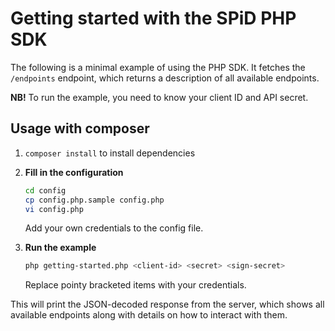 # Getting started with the SPiD PHP SDK

The following is a minimal example of using the PHP SDK. It fetches the
`/endpoints` endpoint, which returns a description of all available endpoints.

**NB!** To run the example, you need to know your client ID and API secret.

## Usage with composer

1. `composer install` to install dependencies

2. **Fill in the configuration**

   ```sh
   cd config
   cp config.php.sample config.php
   vi config.php
   ```

   Add your own credentials to the config file.

3. **Run the example**

   ```sh
   php getting-started.php <client-id> <secret> <sign-secret>
   ```

   Replace pointy bracketed items with your credentials.

This will print the JSON-decoded response from the server, which shows all
available endpoints along with details on how to interact with them.
